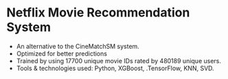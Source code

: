 # Netflix Movie Recommendation System
- An alternative to the CineMatchSM system.
- Optimized for better predictions
- Trained by using 17700 unique movie IDs rated by 480189 unique users. 
- Tools & technologies used: Python, XGBoost, .TensorFlow,  KNN, SVD.